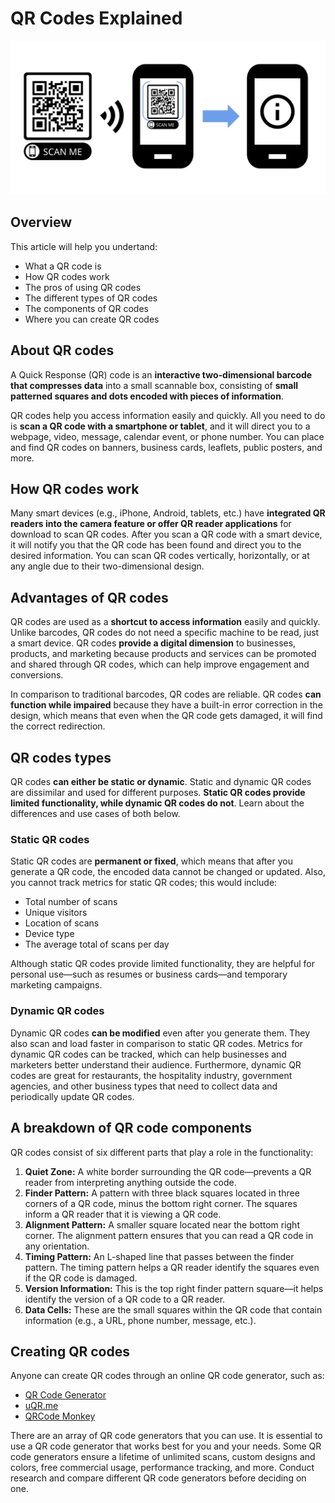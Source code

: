 # QR Codes Explained

![Infographic of QR code use case](../Images/qr_codes_explained/qr_codes_explained.png)

## Overview

This article will help you undertand:

- What a QR code is
- How QR codes work
- The pros of using QR codes
- The different types of QR codes
- The components of QR codes
- Where you can create QR codes

## About QR codes

A Quick Response (QR) code is an **interactive two-dimensional barcode that compresses data** into a small scannable box, consisting of **small patterned squares and dots encoded with pieces of information**.

QR codes help you access information easily and quickly. All you need to do is **scan a QR code with a smartphone or tablet**, and it will direct you to a webpage, video, message, calendar event, or phone number. You can place and find QR codes on banners, business cards, leaflets, public posters, and more.

## How QR codes work

Many smart devices (e.g., iPhone, Android, tablets, etc.) have **integrated QR readers into the camera feature or offer QR reader applications** for download to scan QR codes. After you scan a QR code with a smart device, it will notify you that the QR code has been found and direct you to the desired information. You can scan QR codes vertically, horizontally, or at any angle due to their two-dimensional design.

## Advantages of QR codes

QR codes are used as a **shortcut to access information** easily and quickly. Unlike barcodes, QR codes do not need a specific machine to be read, just a smart device. QR codes **provide a digital dimension** to businesses, products, and marketing because products and services can be promoted and shared through QR codes, which can help improve engagement and conversions.

In comparison to traditional barcodes, QR codes are reliable. QR codes **can function while impaired** because they have a built-in error correction in the design, which means that even when the QR code gets damaged, it will find the correct redirection.

## QR codes types

QR codes **can either be static or dynamic**. Static and dynamic QR codes are dissimilar and used for different purposes. **Static QR codes provide limited functionality, while dynamic QR codes do not**. Learn about the differences and use cases of both below.

### Static QR codes

Static QR codes are **permanent or fixed**, which means that after you generate a QR code, the encoded data cannot be changed or updated. Also, you cannot track metrics for static QR codes; this would include:

- Total number of scans
- Unique visitors
- Location of scans
- Device type
- The average total of scans per day

Although static QR codes provide limited functionality, they are helpful for personal use—such as resumes or business cards—and temporary marketing campaigns.

### Dynamic QR codes

Dynamic QR codes **can be modified** even after you generate them. They also scan and load faster in comparison to static QR codes. Metrics for dynamic QR codes can be tracked, which can help businesses and marketers better understand their audience. Furthermore, dynamic QR codes are great for restaurants, the hospitality industry, government agencies, and other business types that need to collect data and periodically update QR codes.

## A breakdown of QR code components

QR codes consist of six different parts that play a role in the functionality:

1. **Quiet Zone:** A white border surrounding the QR code—prevents a QR reader from interpreting anything outside the code.
2. **Finder Pattern:** A pattern with three black squares located in three corners of a QR code, minus the bottom right corner. The squares inform a QR reader that it is viewing a QR code.
3. **Alignment Pattern:** A smaller square located near the bottom right corner. The alignment pattern ensures that you can read a QR code in any orientation.
4. **Timing Pattern:** An L-shaped line that passes between the finder pattern. The timing pattern helps a QR reader identify the squares even if the QR code is damaged.
5. **Version Information:** This is the top right finder pattern square—it helps identify the version of a QR code to a QR reader.
6. **Data Cells:** These are the small squares within the QR code that contain information (e.g., a URL, phone number, message, etc.).

## Creating QR codes

Anyone can create QR codes through an online QR code generator, such as:

- [QR Code Generator](https://www.qr-code-generator.com/free-generator/?ut_source=google_c&ut_medium=cpc&ut_campaign=en_top_kw&ut_content=qr_generator_exact&ut_term=qr-code-generator_e&gclid=CjwKCAjw64eJBhAGEiwABr9o2Ht7ItP5pRaUY_fKvDI8rsxygzlbRd1ysPqUHXOnv4rWOlY3JJesbBoCXOQQAvD_BwE)
- [uQR.me](https://uqr.me/qr-code-generator/?ut_medium=cpc&ut_source=google&ut_campaign=2020-first&ut_term=qr-code-generator&ut_content=en&utm_term=qr-code-generator&utm_campaign=US+Campaigns&utm_source=adwords&utm_medium=ppc&hsa_acc=9523064648&hsa_cam=11226472739&hsa_grp=109303395039&hsa_ad=468751604145&hsa_src=g&hsa_tgt=kwd-374425108492&hsa_kw=qr-code-generator&hsa_mt=e&hsa_net=adwords&hsa_ver=3&gclid=CjwKCAjw64eJBhAGEiwABr9o2AbZwwS4iE1Kk6oyySe__lRpLmjmqEVuLgSJCBT9pWoIidPnhH2OVRoC3xkQAvD_BwE)
- [QRCode Monkey](https://www.qrcode-monkey.com/)

There are an array of QR code generators that you can use. It is essential to use a QR code generator that works best for you and your needs. Some QR code generators ensure a lifetime of unlimited scans, custom designs and colors, free commercial usage, performance tracking, and more. Conduct research and compare different QR code generators before deciding on one.
